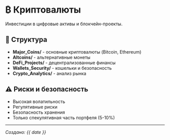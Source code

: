 # ₿ Криптовалюты

Инвестиции в цифровые активы и блокчейн-проекты.

## 📁 Структура
- **Major_Coins/** - основные криптовалюты (Bitcoin, Ethereum)
- **Altcoins/** - альтернативные монеты
- **DeFi_Projects/** - децентрализованные финансы
- **Wallets_Security/** - кошельки и безопасность
- **Crypto_Analytics/** - анализ рынка

## ⚠️ Риски и безопасность
- Высокая волатильность
- Регулятивные риски
- Безопасность хранения
- Только спекулятивная часть портфеля (5-10%)

---
*Создано: {{ date }}*
